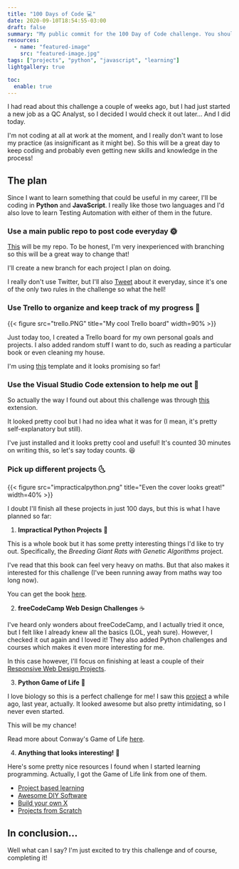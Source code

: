 ```yaml
---
title: "100 Days of Code 💻"
date: 2020-09-10T18:54:55-03:00
draft: false
summary: "My public commit for the 100 Day of Code challenge. You should join, too!"
resources:
  - name: "featured-image"
    src: "featured-image.jpg"
tags: ["projects", "python", "javascript", "learning"]
lightgallery: true

toc:
  enable: true
---
```


I had read about this challenge a couple of weeks ago, but I had just started a new job as a QC Analyst, so I decided I would check it out later... And I did today.

I'm not coding at all at work at the moment, and I really don't want to lose my practice (as insignificant as it might be). So this will be a great day to keep coding and probably even getting new skills and knowledge in the process!

## The plan

Since I want to learn something that could be useful in my career, I'll be coding in **Python** and **JavaScript**. I really like those two languages and I'd also love to learn Testing Automation with either of them in the future.

### Use a main public repo to post code everyday 🌞

[This](https://github.com/Dracoptera/100daysOfCode) will be my repo. To be honest, I'm very inexperienced with branching so this will be a great way to change that!

I'll create a new branch for each project I plan on doing.

I really don't use Twitter, but I'll also [Tweet](https://twitter.com/dracoptera) about it everyday, since it's one of the only two rules in the challenge so what the hell!

### Use Trello to organize and keep track of my progress 🌛

{{< figure src="trello.PNG" title="My cool Trello board" width=90% >}}

Just today too, I created a Trello board for my own personal goals and projects. I also added random stuff I want to do, such as reading a particular book or even cleaning my house.

I'm using [this](https://trello.com/templates/productivity/getting-things-done---gtd-Ui72QWNI) template and it looks promising so far!

### Use the Visual Studio Code extension to help me out 🌚

So actually the way I found out about this challenge was through [this](https://marketplace.visualstudio.com/items?itemName=softwaredotcom.swdc-100-days-of-code#:~:text=The%20100%20Days%20of%20Code%20is%20a%20coding%20challenge%20created,day%20for%20100%20consecutive%20days.) extension.

It looked pretty cool but I had no idea what it was for (I mean, it's pretty self-explanatory but still).

I've just installed and it looks pretty cool and useful! It's counted 30 minutes on writing this, so let's say today counts. 😆

### Pick up different projects 🌜

{{< figure src="impracticalpython.png" title="Even the cover looks great!" width=40% >}}

I doubt I'll finish all these projects in just 100 days, but this is what I have planned so far:

1. **Impractical Python Projects** 🐍

This is a whole book but it has some pretty interesting things I'd like to try out. Specifically, the _Breeding Giant Rats with Genetic Algorithms_ project.

I've read that this book can feel very heavy on maths. But that also makes it interested for this challenge (I've been running away from maths way too long now).

You can get the book [here](https://nostarch.com/impracticalpythonprojects).

2. **freeCodeCamp Web Design Challenges** ☕

I've heard only wonders about freeCodeCamp, and I actually tried it once, but I felt like I already knew all the basics (LOL, yeah sure). However, I checked it out again and I loved it! They also added Python challenges and courses which makes it even more interesting for me.

In this case however, I'll focus on finishing at least a couple of their [Responsive Web Design Projects](https://www.freecodecamp.org/learn).

3. **Python Game of Life** 🦠

I love biology so this is a perfect challenge for me! I saw this [project](https://robertheaton.com/2018/07/20/project-2-game-of-life/) a while ago, last year, actually. It looked awesome but also pretty intimidating, so I never even started.

This will be my chance!

Read more about Conway's Game of Life [here](https://en.wikipedia.org/wiki/Conway%27s_Game_of_Life).

4. **Anything that looks interesting!** 🎃

Here's some pretty nice resources I found when I started learning programming. Actually, I got the Game of Life link from one of them.

- [Project based learning](https://github.com/tuvtran/project-based-learning)
- [Awesome DIY Software](https://github.com/cweagans/awesome-diy-software)
- [Build your own X](https://github.com/danistefanovic/build-your-own-x)
- [Projects from Scratch](https://github.com/AlgoryL/Projects-from-Scratch)

## In conclusion...

Well what can I say? I'm just excited to try this challenge and of course, completing it!
